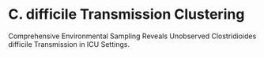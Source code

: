 # C. difficile Transmission Clustering
Comprehensive Environmental Sampling Reveals Unobserved Clostridioides difficile Transmission in ICU Settings.
